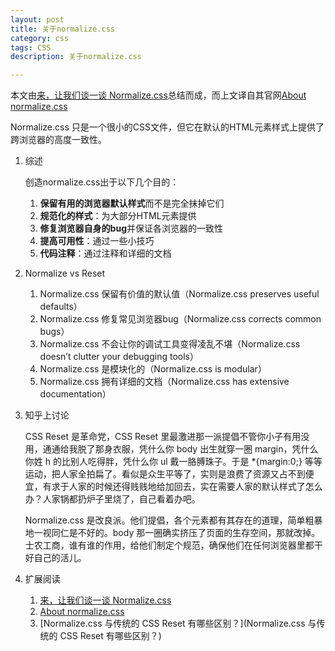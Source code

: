 ```yaml
---
layout: post
title: 关于normalize.css
category: css
tags: CSS
description: 关于normalize.css

---
```


本文由[来，让我们谈一谈 Normalize.css](http://jerryzou.com/posts/aboutNormalizeCss/)总结而成，而上文译自其官网[About normalize.css](http://nicolasgallagher.com/about-normalize-css/)


Normalize.css 只是一个很小的CSS文件，但它在默认的HTML元素样式上提供了跨浏览器的高度一致性。

1. 综述

	创造normalize.css出于以下几个目的：
	
	1. **保留有用的浏览器默认样式**而不是完全抹掉它们
	2. **规范化的样式**：为大部分HTML元素提供
	3. **修复浏览器自身的bug**并保证各浏览器的一致性
	4. **提高可用性**：通过一些小技巧
	5. **代码注释**：通过注释和详细的文档
	
2. Normalize vs Reset

	1. Normalize.css 保留有价值的默认值（Normalize.css preserves useful defaults）
	2. Normalize.css 修复常见浏览器bug（Normalize.css corrects common bugs）
	3. Normalize.css 不会让你的调试工具变得凌乱不堪（Normalize.css doesn’t clutter your debugging tools）
	4. Normalize.css 是模块化的（Normalize.css is modular）
	5. Normalize.css 拥有详细的文档（Normalize.css has extensive documentation）
	
3. 知乎上讨论

	CSS Reset 是革命党，CSS Reset 里最激进那一派提倡不管你小子有用没用，通通给我脱了那身衣服，凭什么你 body 出生就穿一圈 margin，凭什么你姓 h 的比别人吃得胖，凭什么你 ul 戴一胳膊珠子。于是 *{margin:0;} 等等运动，把人家全拍扁了。看似是众生平等了，实则是浪费了资源又占不到便宜，有求于人家的时候还得贱贱地给加回去，实在需要人家的默认样式了怎么办？人家锅都扔炉子里烧了，自己看着办吧。

	Normalize.css 是改良派。他们提倡，各个元素都有其存在的道理，简单粗暴地一视同仁是不好的。body 那一圈确实挤压了页面的生存空间，那就改掉。士农工商，谁有谁的作用，给他们制定个规范，确保他们在任何浏览器里都干好自己的活儿。
	
4. 扩展阅读

	1. [来，让我们谈一谈 Normalize.css](http://jerryzou.com/posts/aboutNormalizeCss/)
	2. [About normalize.css](http://nicolasgallagher.com/about-normalize-css/)
	1. [Normalize.css 与传统的 CSS Reset 有哪些区别？](Normalize.css 与传统的 CSS Reset 有哪些区别？)